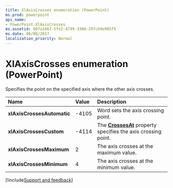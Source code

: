 ```yaml
---
title: XlAxisCrosses enumeration (PowerPoint)
ms.prod: powerpoint
api_name:
- PowerPoint.XlAxisCrosses
ms.assetid: 807a1667-5fe2-4799-3300-297cb9e905f5
ms.date: 06/08/2017
localization_priority: Normal
---
```



# XlAxisCrosses enumeration (PowerPoint)

Specifies the point on the specified axis where the other axis crosses.



|Name|Value|Description|
|:-----|:-----|:-----|
|**xlAxisCrossesAutomatic**|-4105|Word sets the axis crossing point.|
|**xlAxisCrossesCustom**|-4114|The  **[CrossesAt](PowerPoint.Axis.CrossesAt.md)** property specifies the axis crossing point.|
|**xlAxisCrossesMaximum**|2|The axis crosses at the maximum value.|
|**xlAxisCrossesMinimum**|4|The axis crosses at the minimum value.|

[!include[Support and feedback](~/includes/feedback-boilerplate.md)]